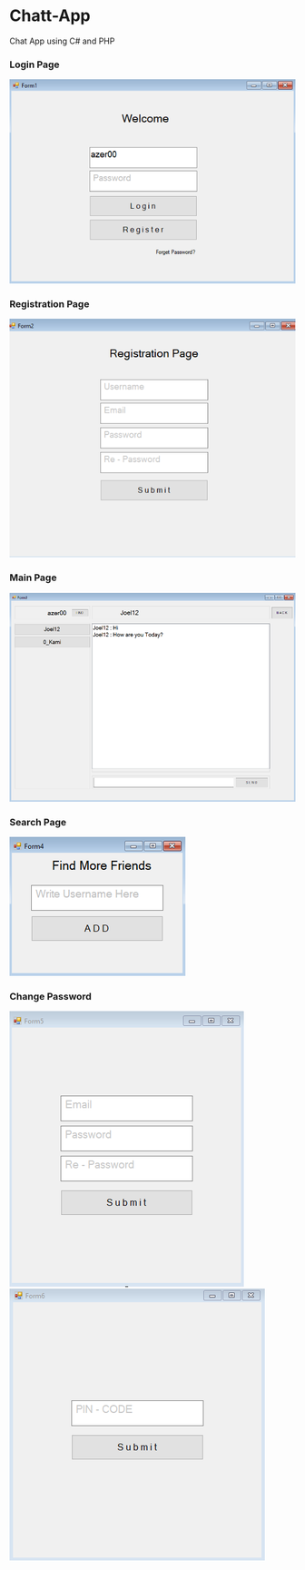 # Chatt-App
Chat App using C# and PHP
### Login Page
![](ImageChatt/Form1.PNG)
### Registration Page
![](ImageChatt/Form2.PNG)
### Main Page
![](ImageChatt/Form3.PNG)
### Search Page
![](ImageChatt/Form4.PNG)
### Change Password
![](ImageChatt/Form5.PNG)
![](ImageChatt/Form6.PNG)
